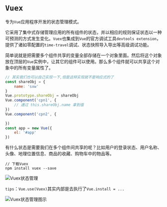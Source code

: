 # `Vuex`

专为`Vue`应用程序开发的状态管理模式。

它采用了集中式存储管理应用的所有组件的状态，并以相应的规则保证状态以一种可预测的方式发生变化。`Vuex`也集成到`Vue`的官方调试工具`devtools extension`，提供了诸如零配置的`time-travel`调试、状态快照导入导出等高级调试功能。

简单说就是把需要多个组件共享的变量全部存储在一个对象里面。然后将这个对象放在顶层的`Vue`实例中，让其它的组件可以使用。那么多个组件就可以共享这个对象中的所有变量属性了。

```js
// 其实我们也可以自己实现一下,但是这样实现就不是响应式的了
const shareObj = {
    name: 'sxw'
}
Vue.prototype.shareObj = shareObj
Vue.component('cpn1', {
    // 通过 this.shareObj.name 拿到值
})
Vue.component('cpn2', {
    
})
const app = new Vue({
    el: '#app'
})
```

有什么状态是需要我们在多个组件间共享的呢？比如用户的登录状态、用户名称、头像、地理位置信息、商品的收藏、购物车中的物品等。

```shell
// 下载Vuex
npm install vuex --save
```

![Vuex状态管理](C:\Users\lenovo\Desktop\2019年11月19日始\notes\Vue\img\Vuex状态管理.jpg)

`tips`：`Vue.use(Vuex)`其实内部是去执行了`Vue.install = ...`









![Vuex状态管理图示](C:\Users\lenovo\Desktop\2019年11月19日始\notes\Vue\img\Vuex状态管理图示.jpg)

